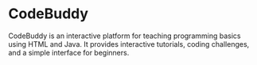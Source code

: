 # CodeBuddy
CodeBuddy is an interactive platform for teaching programming basics using HTML and Java. It provides interactive tutorials, coding challenges, and a simple interface for beginners.
